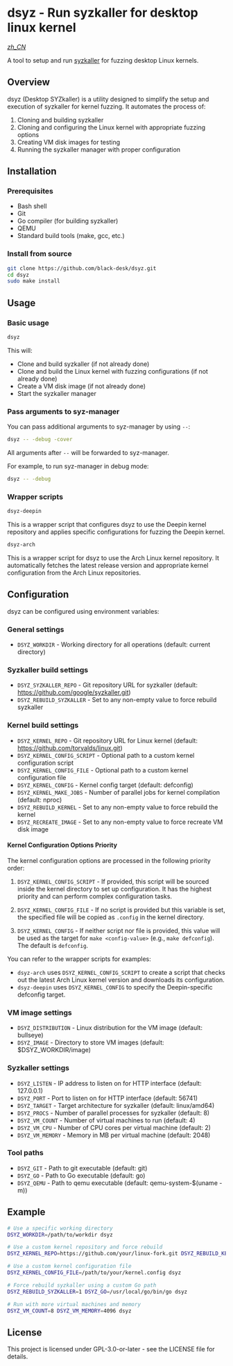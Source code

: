<!--
SPDX-License-Identifier: GPL-3.0-or-later
SPDX-FileCopyrightText: Chen Linxuan <me@black-desk.cn>
-->

# dsyz - Run syzkaller for desktop linux kernel

*[zh_CN](README.zh_CN.md)*

A tool to setup and run [syzkaller](https://github.com/google/syzkaller) for fuzzing desktop Linux kernels.

## Overview

dsyz (Desktop SYZkaller) is a utility designed to simplify the setup and execution of syzkaller for kernel fuzzing. It automates the process of:

1. Cloning and building syzkaller
2. Cloning and configuring the Linux kernel with appropriate fuzzing options
3. Creating VM disk images for testing
4. Running the syzkaller manager with proper configuration

## Installation

### Prerequisites

- Bash shell
- Git
- Go compiler (for building syzkaller)
- QEMU
- Standard build tools (make, gcc, etc.)

### Install from source

```bash
git clone https://github.com/black-desk/dsyz.git
cd dsyz
sudo make install
```

## Usage

### Basic usage

```bash
dsyz
```

This will:

- Clone and build syzkaller (if not already done)
- Clone and build the Linux kernel with fuzzing configurations (if not already done)
- Create a VM disk image (if not already done)
- Start the syzkaller manager

### Pass arguments to syz-manager

You can pass additional arguments to syz-manager by using `--`:

```bash
dsyz -- -debug -cover
```

All arguments after `--` will be forwarded to syz-manager.

For example, to run syz-manager in debug mode:

```bash
dsyz -- -debug
```

### Wrapper scripts

```bash
dsyz-deepin
```

This is a wrapper script that configures dsyz to use the Deepin kernel repository and applies specific configurations for fuzzing the Deepin kernel.

```bash
dsyz-arch
```

This is a wrapper script for dsyz to use the Arch Linux kernel repository. It automatically fetches the latest release version and appropriate kernel configuration from the Arch Linux repositories.

## Configuration

dsyz can be configured using environment variables:

### General settings

- `DSYZ_WORKDIR` - Working directory for all operations (default: current directory)

### Syzkaller build settings

- `DSYZ_SYZKALLER_REPO` - Git repository URL for syzkaller (default: <https://github.com/google/syzkaller.git>)
- `DSYZ_REBUILD_SYZKALLER` - Set to any non-empty value to force rebuild syzkaller

### Kernel build settings

- `DSYZ_KERNEL_REPO` - Git repository URL for Linux kernel (default: <https://github.com/torvalds/linux.git>)
- `DSYZ_KERNEL_CONFIG_SCRIPT` - Optional path to a custom kernel configuration script
- `DSYZ_KERNEL_CONFIG_FILE` - Optional path to a custom kernel configuration file
- `DSYZ_KERNEL_CONFIG` - Kernel config target (default: defconfig)
- `DSYZ_KERNEL_MAKE_JOBS` - Number of parallel jobs for kernel compilation (default: nproc)
- `DSYZ_REBUILD_KERNEL` - Set to any non-empty value to force rebuild the kernel
- `DSYZ_RECREATE_IMAGE` - Set to any non-empty value to force recreate VM disk image

#### Kernel Configuration Options Priority

The kernel configuration options are processed in the following priority order:

1. `DSYZ_KERNEL_CONFIG_SCRIPT` - If provided, this script will be sourced inside the kernel directory to set up configuration. It has the highest priority and can perform complex configuration tasks.

2. `DSYZ_KERNEL_CONFIG_FILE` - If no script is provided but this variable is set, the specified file will be copied as `.config` in the kernel directory.

3. `DSYZ_KERNEL_CONFIG` - If neither script nor file is provided, this value will be used as the target for `make <config-value>` (e.g., `make defconfig`). The default is `defconfig`.

You can refer to the wrapper scripts for examples:

- `dsyz-arch` uses `DSYZ_KERNEL_CONFIG_SCRIPT` to create a script that checks out the latest Arch Linux kernel version and downloads its configuration.
- `dsyz-deepin` uses `DSYZ_KERNEL_CONFIG` to specify the Deepin-specific defconfig target.

### VM image settings

- `DSYZ_DISTRIBUTION` - Linux distribution for the VM image (default: bullseye)
- `DSYZ_IMAGE` - Directory to store VM images (default: $DSYZ_WORKDIR/image)

### Syzkaller settings

- `DSYZ_LISTEN` - IP address to listen on for HTTP interface (default: 127.0.0.1)
- `DSYZ_PORT` - Port to listen on for HTTP interface (default: 56741)
- `DSYZ_TARGET` - Target architecture for syzkaller (default: linux/amd64)
- `DSYZ_PROCS` - Number of parallel processes for syzkaller (default: 8)
- `DSYZ_VM_COUNT` - Number of virtual machines to run (default: 4)
- `DSYZ_VM_CPU` - Number of CPU cores per virtual machine (default: 2)
- `DSYZ_VM_MEMORY` - Memory in MB per virtual machine (default: 2048)

### Tool paths

- `DSYZ_GIT` - Path to git executable (default: git)
- `DSYZ_GO` - Path to Go executable (default: go)
- `DSYZ_QEMU` - Path to qemu executable (default: qemu-system-$(uname -m))

## Example

```bash
# Use a specific working directory
DSYZ_WORKDIR=/path/to/workdir dsyz

# Use a custom kernel repository and force rebuild
DSYZ_KERNEL_REPO=https://github.com/your/linux-fork.git DSYZ_REBUILD_KERNEL=1 dsyz

# Use a custom kernel configuration file
DSYZ_KERNEL_CONFIG_FILE=/path/to/your/kernel.config dsyz

# Force rebuild syzkaller using a custom Go path
DSYZ_REBUILD_SYZKALLER=1 DSYZ_GO=/usr/local/go/bin/go dsyz

# Run with more virtual machines and memory
DSYZ_VM_COUNT=8 DSYZ_VM_MEMORY=4096 dsyz
```

## License

This project is licensed under GPL-3.0-or-later - see the LICENSE file for details.
